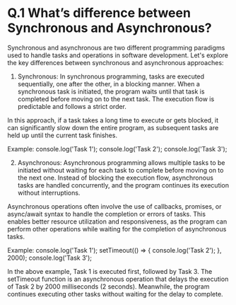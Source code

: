 # Q.1 What’s difference between Synchronous and Asynchronous?




Synchronous and asynchronous are two different programming paradigms used to handle tasks and operations in software development. Let's explore the key differences between synchronous and asynchronous approaches:

1. Synchronous:
In synchronous programming, tasks are executed sequentially, one after the other, in a blocking manner. When a synchronous task is initiated, the program waits until that task is completed before moving on to the next task. The execution flow is predictable and follows a strict order.

In this approach, if a task takes a long time to execute or gets blocked, it can significantly slow down the entire program, as subsequent tasks are held up until the current task finishes.

Example:
console.log('Task 1');
console.log('Task 2');
console.log('Task 3');

2. Asynchronous:
Asynchronous programming allows multiple tasks to be initiated without waiting for each task to complete before moving on to the next one. Instead of blocking the execution flow, asynchronous tasks are handled concurrently, and the program continues its execution without interruptions.

Asynchronous operations often involve the use of callbacks, promises, or async/await syntax to handle the completion or errors of tasks. This enables better resource utilization and responsiveness, as the program can perform other operations while waiting for the completion of asynchronous tasks.

Example:
console.log('Task 1');
setTimeout(() => {
  console.log('Task 2');
}, 2000);
console.log('Task 3');

In the above example, Task 1 is executed first, followed by Task 3. The setTimeout function is an asynchronous operation that delays the execution of Task 2 by 2000 milliseconds (2 seconds). Meanwhile, the program continues executing other tasks without waiting for the delay to complete.
